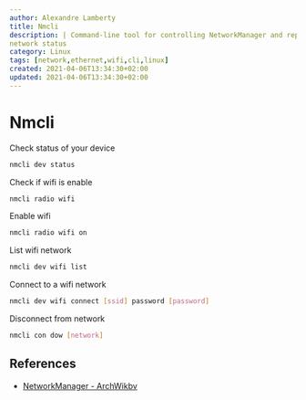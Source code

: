 ```yaml
---
author: Alexandre Lamberty
title: Nmcli
description: | Command-line tool for controlling NetworkManager and reporting
network status
category: Linux
tags: [network,ethernet,wifi,cli,linux]
created: 2021-04-06T13:34:30+02:00
updated: 2021-04-06T13:34:30+02:00
---
```


# Nmcli

Check status of your device

```bash
nmcli dev status
```

Check if wifi is enable

```bash
nmcli radio wifi
```

Enable wifi

```bash
nmcli radio wifi on
```

List wifi network

```bash
nmcli dev wifi list
```

Connect to a wifi network

```sh
nmcli dev wifi connect [ssid] password [password]
```

Disconnect from network

```bash
nmcli con dow [network]
```

## References

- [NetworkManager - ArchWikbv ](https://wiki.archlinux.org/title/NetworkManager)
